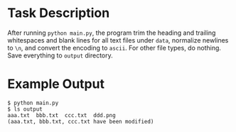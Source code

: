 # Task Description

After running `python main.py`, the program trim the heading and trailing whitespaces and blank lines for all text files under `data`, normalize newlines to `\n`, and convert the encoding to `ascii`.
For other file types, do nothing.
Save everything to `output` directory.

# Example Output

```
$ python main.py
$ ls output
aaa.txt  bbb.txt  ccc.txt  ddd.png
(aaa.txt, bbb.txt, ccc.txt have been modified)
```